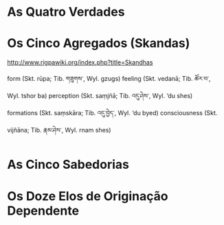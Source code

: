 # As Quatro Verdades

# Os Cinco Agregados (Skandas)
http://www.rigpawiki.org/index.php?title=Skandhas

form (Skt. rūpa; Tib. གཟུགས་, Wyl. gzugs)
feeling (Skt. vedanā; Tib. ཚོར་བ་, Wyl. tshor ba)
perception (Skt. saṃjñā; Tib. འདུ་ཤེས་, Wyl. ‘du shes)
formations (Skt. saṃskāra; Tib. འདུ་བྱེད་, Wyl. ‘du byed)
consciousness (Skt. vijñāna; Tib. རྣམ་ཤེས་, Wyl. rnam shes)

# As Cinco Sabedorias

# Os Doze Elos de Originação Dependente
